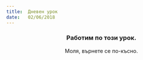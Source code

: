 ```yaml
---
title:  Дневен урок
date:   02/06/2018
---
```


### <center>Работим по този урок.</center>
<center>Моля, върнете се по-късно.</center>